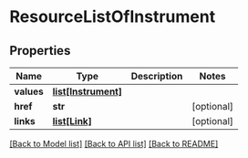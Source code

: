# ResourceListOfInstrument

## Properties
Name | Type | Description | Notes
------------ | ------------- | ------------- | -------------
**values** | [**list[Instrument]**](Instrument.md) |  | 
**href** | **str** |  | [optional] 
**links** | [**list[Link]**](Link.md) |  | [optional] 

[[Back to Model list]](../README.md#documentation-for-models) [[Back to API list]](../README.md#documentation-for-api-endpoints) [[Back to README]](../README.md)


